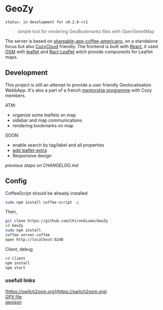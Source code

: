 # GeoZy
`status: in development for v0.2.0-rc1`  
> simple tool for rendering GeoBookmarks files with OpenStreetMap  

The server is based  on [shareable-app-coffee-americano](https://github.com/frankrousseau/shareable-app-coffee-americano/), on a standalone focus but also [CozyCloud](https://github.com/mycozycloud) friendly. The frontend is built with [React](https://facebook.github.io/react/), it used [OSM](http://osm.org) with [leaflet](http://leafletjs.com/) and [Ract-Leaflet](https://github.com/PaulLeCam/react-leaflet) witch provide components for Leaflet maps.

## Development
This project is still an attempt to provide a user friendly Geolocalisation WebbApp.
It's also a part of a french [mentorship programme](https://forum.cozy.io/t/app-geozy-en-developpement/511) with Cozy members.  

ATM:  
* organize some leaflets on map
* sidebar and map communications
* rendering bookmarks on map

SOON:
* enable search by tag/label and all properties
* [add leaflet-extra](http://leaflet-extras.github.io/leaflet-providers/preview/)
* Responsive design


*previous steps on CHANGELOG.md*

## Config

CoffeeScript should be already installed  
```bash
sudo npm install coffee-script -g
```
Then,  
```bash
git clone https://github.com/ChironGizmo/GeoZy
cd GeoZy
sudo npm install
coffee server.coffee
open http://localhost:9240
```
Client, debug
```bash
cd client
npm install
npm start
```
### usefull links
[https://switch2osm.org](https://switch2osm.org)  
[GPX file](http://en.wikipedia.org/wiki/GPS_Exchange_Format)  
[geojson](http://geojson.org/)
